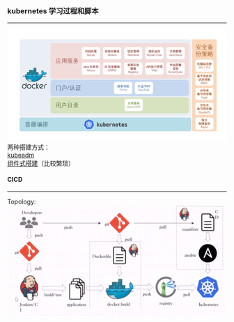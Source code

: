 ### kubernetes 学习过程和脚本
***
![开发协作平台](https://github.com/king131/kubernetes/blob/master/kubeadm/images/2019-architecture.png)
两种搭建方式：  
[kubeadm](https://github.com/king131/kubernetes/tree/master/kubeadm)  
[组件式搭建](https://github.com/king131/kubernetes/blob/master/%E7%BB%84%E4%BB%B6%E5%BC%8F%E6%90%AD%E5%BB%BAk8s.md)（比较繁琐）  

#### CICD
---
Topology:
![topology](https://github.com/king131/kubernetes/blob/master/kubeadm/images/CICD.png)		
